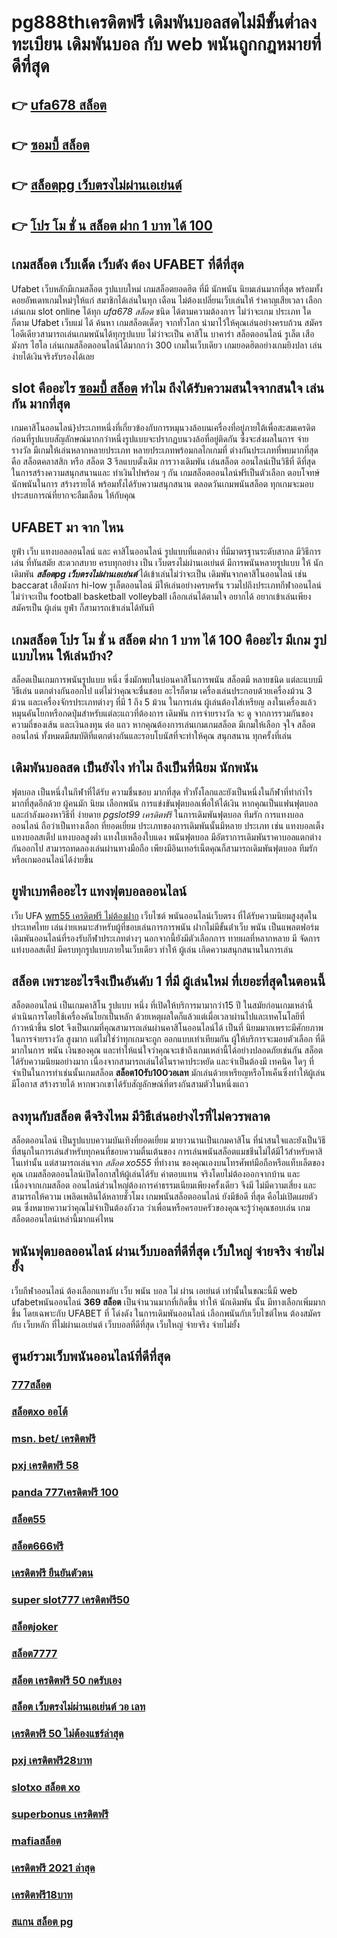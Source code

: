 # pg888thเครดิตฟรี  เดิมพันบอลสดไม่มีขั้นต่ำลงทะเบียน เดิมพันบอล กับ web พนันถูกกฎหมายที่ดีที่สุด

## 👉 [ufa678 สล็อต](https://www.ufaeat.com/regis-ufabet-master-free/)
## 👉 [ซอมบี้ สล็อต](https://www.ufaeat.com/register/)
## 👉 [สล็อตpg เว็บตรงไม่ผ่านเอเย่นต์](https://www.ufaeat.com/ufabet-master-login/)
## 👉 [โปร โม ชั่ น สล็อต ฝาก 1 บาท ได้ 100](https://www.ufaeat.com/credit-free-50/)

## เกมสล็อต  เว็บเด็ด เว็บดัง ต้อง  UFABET ที่ดีที่สุด

 Ufabet เว็บหลักมีเกมสล็อต รูปแบบใหม่ เกมสล็อตยอดฮิต ที่มี นักพนัน นิยมเล่นมากที่สุด  พร้อมทั้งคอยอัพเดทเกมใหม่ๆให้แก่ สมาชิกได้เล่นในทุก เดือน  ไม่ต้องเปลี่ยนเว็บเล่นให้ รำคาญเสียเวลา เลือกเล่นเกม slot online ได้ทุก *ufa678 สล็อต* ชนิด ได้ตามความต้องการ  ไม่ว่าจะเกม ประเภท ใดก็ตาม  Ufabet เว็บแม่ ได้ ค้นหา เกมสล็อตเด็ดๆ จากทั่วโลก  นำมาไว้ให้คุณเล่นอย่างครบถ้วน  สมัครไอดีเดียวสามารถเล่นเกมพนันได้ทุกรูปแบบ ไม่ว่าจะเป็น คาสิโน บาคาร่า  สล็อตออนไลน์  รูเล็ต เสือมังกร ไฮโล เล่นเกมสล็อตออนไลน์ได้มากกว่า 300 เกมในเว็บเดียว เกมยอดฮิตอย่างเกมยิงปลา เล่นง่ายได้เงินจริงรับรองได้เลย


##  slot  คืออะไร [ซอมบี้ สล็อต](https://www.ufaeat.com/ufabet-master-login/) ทำไม ถึงได้รับความสนใจจากสนใจ เล่นกัน มากที่สุด 

เกมคาสิโนออนไลน์}ประเภทหนึ่งที่เกี่ยวข้องกับการหมุนวงล้อบนเครื่องที่อยู่ภายใต้เพื่อสะสมเครดิตก่อนที่รูปแบบสัญลักษณ์มากกว่าหนึ่งรูปแบบจะปรากฏบนวงล้อที่อยู่ติดกัน ซึ่งจะส่งผลในการ จ่ายรางวัล มีเกมให้เล่นหลากหลายประเภท  หลายประเภทพร้อมกลไกเกมที่ ต่างกันประเภทที่พบมากที่สุดคือ สล็อตคลาสสิก หรือ สล็อต 3 รีลแบบดั้งเดิม  การวางเดิมพัน เล่นสล็อต ออนไลน์เป็นวิธีที่ ดีที่สุด ในการสร้างความสนุกสนานและ ทำเงินไปพร้อม ๆ กัน เกมสล็อตออนไลน์ฟรีเป็นตัวเลือก ตอบโจทษ์นักพนันในการ สร้างรายได้ พร้อมทั้งได้รับความสนุกสนาน ตลอดวันเกมพนันสล็อต ทุกเกมจะมอบประสบการณ์ที่ยากจะลืมเลือน ให้กับคุณ


## UFABET มา จาก ไหน

 ยูฟ่า   เว็บ  แทงบอลออนไลน์   และ   คาสิโนออนไลน์    รูปแบบที่แตกต่าง ที่มีมาตรฐานระดับสากล  มีวิธีการเล่น ที่ทันสมัย   สะดวกสบาย    ครบทุกอย่าง    เป็น  เว็บตรงไม่ผ่านเอเย่นต์    มีการพนันหลายรูปแบบ ให้ นักเดิมพัน ***สล็อตpg เว็บตรงไม่ผ่านเอเย่นต์***  ได้เข้าเล่นไม่ว่าจะเป็น เดิมพันจากคาสิโนออนไลน์   เช่น  baccarat เสือมังกร  hi-low   รูเล็ตออนไลน์   มีให้เล่นอย่างครบครัน   รวมไปถึงประเภทกีฬาออนไลน์   ไม่ว่าจะเป็น  football  basketball  volleyball
 เลือกเล่นได้ตามใจ    อยากได้   อยากเข้าเล่นเพียงสมัครเป็น ผู้เล่น  ยูฟ่า  ก็สามารถเข้าเล่นได้ทันที


##  เกมสล็อต **โปร โม ชั่ น สล็อต ฝาก 1 บาท ได้ 100** คืออะไร มีเกม รูปแบบไหน ให้เล่นบ้าง?

 สล็อตเป็นเกมการพนันรูปแบบ หนึ่ง ซึ่งมักพบในบ่อนคาสิโนการพนัน สล็อตมี หลายชนิด แต่ละแบบมี วิธีเล่น   แตกต่างกันออกไป แต่ไม่ว่าคุณจะชื่นชอบ อะไรก็ตาม เครื่องเล่นประกอบด้วยเครื่องม้วน 3 ม้วน และเครื่องจักรประเภทต่างๆ  ที่มี 1 ถึง 5 ม้วน ในการเล่น ผู้เล่นต้องใส่เหรียญ ลงในเครื่องแล้ว หมุนคันโยกหรือกดปุ่มสำหรับแต่ละแถวที่ต้องการ เดิมพัน การจ่ายรางวัล จะ ดู จากการรวมกันของความถี่ของเส้น และเงินลงทุน ต่อ แถว  หากคุณต้องการเล่นเกมเกมสล็อต มีเกมให้เลือก จุใจ  สล็อตออนไลน์ ทั้งหมดมีสมบัติที่แตกต่างกันและรอบโบนัสที่จะทำให้คุณ สนุกสนาน ทุกครั้งที่เล่น


##  เดิมพันบอลสด  เป็นยังไง  ทำไม ถึงเป็นที่นิยม  นักพนัน 

ฟุตบอล  เป็นหนึ่งในกีฬาที่ได้รับ ความชื่นชอบ  มากที่สุด  ทั่วทั้งโลกและยังเป็นหนึ่งในกีฬาที่ทำกำไร มากที่สุดอีกด้วย ผู้คนมัก นิยม เลือกพนัน การแข่งขันฟุตบอลเพื่อให้ได้เงิน หากคุณเป็นแฟนฟุตบอลและกำลังมองหาวิธีที่ ง่ายดาย *pgslot99 เครดิตฟรี* ในการเดิมพันฟุตบอล  ทีมรัก การแทงบอลออนไลน์  ถือว่าเป็นทางเลือก ที่ยอดเยี่ยม ประเภทของการเดิมพันนั้นมีหลาย ประเภท เช่น แทงบอลเต็ง แทงบอลสเต็ป แทงบอลสูงต่ำ แทงใบเหลืองใบแดง พนันฟุตบอล มีอัตราการเดิมพันราคาบอลแตกต่างกันออกไป สามารถทดลองเล่นผ่านทางมือถือ เพียงมีอินเทอร์เน็ตคุณก็สามารถเดิมพันฟุตบอล  ทีมรัก หรือเกมออนไลน์ได้ง่ายขึ้น


## ยูฟ่าเบทคืออะไร  แทงฟุตบอลออนไลน์

เว็บ UFA [wm55 เครดิตฟรี ไม่ต้องฝาก](https://www.ufaeat.com/)  เว็บไซต์   พนันออนไลน์เว็บตรง  ที่ได้รับความนิยมสูงสุดในประเทศไทย เล่นง่ายเหมาะสำหรับผู้ที่ชอบเล่นการการพนัน  ฝากไม่มีขั้นต่ําเว็บ พนัน  เป็นแพลตฟอร์มเดิมพันออนไลน์ที่รองรับกีฬาประเภทต่างๆ นอกจากนี้ยังมีตัวเลือกการ ทายผลที่หลากหลาย มี จัดการ  แท่งบอลสเต็ป  มีครบทุกรูปแบบภายในเว็บเดียว ทำให้  ผู้เล่น เกิดความสนุกสนานในการเล่น


## สล็อต  เพราะอะไรจึงเป็นอันดับ 1  ที่มี ผู้เล่นใหม่ ที่เยอะที่สุดในตอนนี้

 สล็อตออนไลน์ เป็นเกมคาสิโน รูปแบบ หนึ่ง ที่เปิดให้บริการมามากว่า15 ปี  ในสมัยก่อนเกมเหล่านี้ดำเนินการโดยใช้เครื่องคันโยกเป็นหลัก ด้วยเหตุผลใดก็แล้วแต่เมื่อเวลาผ่านไปและเทคโนโลยีที่ ก้าวหน้าขึ้น slot จึงเป็นเกมที่คุณสามารถเล่นผ่านคาสิโนออนไลน์ได้ เป็นที่ นิยมมากเพราะมีศักยภาพในการจ่ายรางวัล สูงมาก แต่ไม่ใช่ว่าทุกเกมจะถูก ออกแบบเท่าเทียมกัน ผู้ให้บริการจะมอบตัวเลือก ที่ดีมากในการ พนัน เงินของคุณ และทำให้แน่ใจว่าคุณจะเข้าถึงเกมเหล่านี้ได้อย่างปลอดภัยเช่นกัน สล็อตได้รับความนิยมอย่างมาก เนื่องจากสามารถเล่นได้ในราคาประหยัด และจำเป็นต้องมี เทคนิค ใดๆ ที่จำเป็นในการทำเช่นนั้นเกมสล็อต **สล็อต10รับ100วอเลท** มักเล่นด้วยเหรียญหรือโทเค็นซึ่งทำให้ผู้เล่นมีโอกาส สร้างรายได้ หากพวกเขาได้รับสัญลักษณ์ที่ตรงกันสามตัวในหนึ่งแถว


## ลงทุนกับสล็อต ดีจริงไหม มีวิธีเล่นอย่างไรที่ไม่ควรพลาด

 สล็อตออนไลน์ เป็นรูปแบบความบันเทิงที่ยอดเยี่ยม  มายาวนานเป็นเกมคาสิโน ที่น่าสนใจและยังเป็นวิธีที่สนุกในการเล่นสำหรับทุกคนที่ชอบความตื่นเต้นของ การเล่นพนันสล็อตแมชชีนไม่ได้มีไว้สำหรับคาสิโนเท่านั้น แต่สามารถเล่นจาก *สล็อต xo555* ที่ทำงาน ของคุณเองบนโทรศัพท์มือถือหรือแท็บเล็ตของคุณ เกมสล็อตออนไลน์เปิดโอกาสให้ผู้เล่นได้รับ ค่าตอบแทน จริงโดยไม่ต้องออกจากบ้าน และเนื่องจากเกมสล็อต ออนไลน์ส่วนใหญ่ต้องการค่าธรรมเนียมเพียงครั้งเดียว จึงมี ไม่มีความเสี่ยง และสามารถให้ความ เพลิดเพลินได้หลายชั่วโมง  เกมพนันสล็อตออนไลน์  ยังมีข้อดี ที่สุด คือไม่เปิดเผยตัวตน ซึ่งหมายความว่าคุณไม่จำเป็นต้องกังวล ว่าเพื่อนหรือครอบครัวของคุณจะรู้ว่าคุณชอบเล่น เกมสล็อตออนไลน์เหล่านี้มากแค่ไหน


##  พนันฟุตบอลออนไลน์  ผ่านเว็บบอลที่ดีที่สุด  เว็บใหญ่ จ่ายจริง จ่ายไม่ยั้ง

 เว็บกีฬาออนไลน์ ต้องเลือกแทงกับ เว็บ พนัน บอล ไม่ ผ่าน เอเย่นต์ เท่านั้นในขณะนี้มี web ufabetพนันออนไลน์ **369 สล็อต** เป็นจำนวนมากที่เกิดขึ้น ทำให้ นักเดิมพัน นั้น มีทางเลือกเพิ่มมากขึ้น โดยเฉพาะกับ UFABET ที่  โด่งดัง  ในการเดิมพันออนไลน์ เลือกพนันกับเว็บไซต์ไหน ต้องสมัครกับ เว็บหลัก ที่ไม่ผ่านเอเย่นต์  เว็บบอลที่ดีที่สุด เว็บใหญ่ จ่ายจริง จ่ายไม่ยั้ง

## ศูนย์รวมเว็บพนันออนไลน์ที่ดีที่สุด

### [777สล็อต](https://atom.io/themes/UFAEAT%20ทางเข้า%20UFABET%20เครดิตฟรี%20100%20รับ%20ต้น%20ชั่วโมง%20008%20สล็อต%20สมัครฟรี%20ฟรีเครดิต%20100%)
### [สล็อตxo ออโต้](https://atom.io/themes/UFAEAT%20ทางเข้า%20UFABET%20สล็อตxo%20008%20สล็อต%20สมัครฟรี%20ฟรีเครดิต%20100%)
### [msn. bet/ เครดิตฟรี](https://atom.io/themes/UFAEAT%20ทางเข้า%20UFABET%20เว็บ%20สล็อต%20รวม%20ค่าย%20008%20สล็อต%20สมัครฟรี%20ฟรีเครดิต%20100%)
### [pxj เครดิตฟรี 58](https://atom.io/themes/UFAEAT%20ทางเข้า%20UFABET%20สล็อต%20ฝาก%20ถอน%20ออโต้%20008%20สล็อต%20สมัครฟรี%20ฟรีเครดิต%20100%)
### [panda 777เครดิตฟรี 100](https://atom.io/themes/UFAEAT%20ทางเข้า%20UFABET%20ufa1919%20สล็อต%20008%20สล็อต%20สมัครฟรี%20ฟรีเครดิต%20100%)
### [สล็อต55](https://atom.io/themes/UFAEAT%20ทางเข้า%20UFABET%20สล็อต%20เกมส์%20ไหนดี%20โบนัสแตกบ่อย%202021%20008%20สล็อต%20สมัครฟรี%20ฟรีเครดิต%20100%)
### [สล็อต666ฟรี](https://atom.io/themes/UFAEAT%20ทางเข้า%20UFABET%20เครดิตฟรี50%20008%20สล็อต%20สมัครฟรี%20ฟรีเครดิต%20100%)
### [เครดิตฟรี ยืนยันตัวตน](https://atom.io/themes/UFAEAT%20ทางเข้า%20UFABET%20meslot%20เครดิตฟรี%20100%20008%20สล็อต%20สมัครฟรี%20ฟรีเครดิต%20100%)
### [super slot777 เครดิตฟรี50](https://atom.io/themes/UFAEAT%20ทางเข้า%20UFABET%20เว็บตรง%20สล็อต%202021%20เครดิตฟรี%20008%20สล็อต%20สมัครฟรี%20ฟรีเครดิต%20100%)
### [สล็อตjoker](https://atom.io/themes/UFAEAT%20ทางเข้า%20UFABET%20สมัคร%20ufabet%20ฝากถอน%20วอเลท%20ไม่มีขั้นต่ำ%20008%20สล็อต%20สมัครฟรี%20ฟรีเครดิต%20100%)
### [สล็อต7777](https://atom.io/themes/UFAEAT%20ทางเข้า%20UFABET%20666%20สล็อต%20เครดิตฟรี%20008%20สล็อต%20สมัครฟรี%20ฟรีเครดิต%20100%)
### [สล็อต เครดิตฟรี 50 กดรับเอง](https://atom.io/themes/UFAEAT%20ทางเข้า%20UFABET%20lucia%2068%20เครดิตฟรี%20008%20สล็อต%20สมัครฟรี%20ฟรีเครดิต%20100%)
### [สล็อต เว็บตรงไม่ผ่านเอเย่นต์ วอ เลท](https://atom.io/themes/UFAEAT%20ทางเข้า%20UFABET%20เว็บ%20สล็อต%20888%20ฟรีเครดิต%20008%20สล็อต%20สมัครฟรี%20ฟรีเครดิต%20100%)
### [เครดิตฟรี 50 ไม่ต้องแชร์ล่าสุด](https://atom.io/themes/UFAEAT%20ทางเข้า%20UFABET%20mfgame%20เครดิตฟรี%2050%20ทั้งหมด%20008%20สล็อต%20สมัครฟรี%20ฟรีเครดิต%20100%)
### [pxj เครดิตฟรี28บาท](https://atom.io/themes/UFAEAT%20ทางเข้า%20UFABET%20ทางเข้าsuperslot%20เครดิตฟรี50%20008%20สล็อต%20สมัครฟรี%20ฟรีเครดิต%20100%)
### [slotxo สล็อต xo](https://atom.io/themes/UFAEAT%20ทางเข้า%20UFABET%20สล็อต4u%20008%20สล็อต%20สมัครฟรี%20ฟรีเครดิต%20100%)
### [superbonus เครดิตฟรี](https://atom.io/themes/UFAEAT%20ทางเข้า%20UFABET%20superslot%20เครดิตฟรี%20ยืนยันotp%20008%20สล็อต%20สมัครฟรี%20ฟรีเครดิต%20100%)
### [mafiaสล็อต](https://atom.io/themes/UFAEAT%20ทางเข้า%20UFABET%20betflik%20เครดิตฟรี%2030%20008%20สล็อต%20สมัครฟรี%20ฟรีเครดิต%20100%)
### [เครดิตฟรี 2021 ล่าสุด](https://atom.io/themes/UFAEAT%20ทางเข้า%20UFABET%20สล็อต%20บา%20คา%20ร่า%20008%20สล็อต%20สมัครฟรี%20ฟรีเครดิต%20100%)
### [เครดิตฟรี18บาท](https://atom.io/themes/UFAEAT%20ทางเข้า%20UFABET%20sa888%20เครดิตฟรี%20008%20สล็อต%20สมัครฟรี%20ฟรีเครดิต%20100%)
### [สแกน สล็อต pg](https://atom.io/themes/UFAEAT%20ทางเข้า%20UFABET%20สล็อต%20joker%20เติม%20true%20wallet%20ไม่มี%20ขั้น%20ต่ํา%202021%20008%20สล็อต%20สมัครฟรี%20ฟรีเครดิต%20100%)